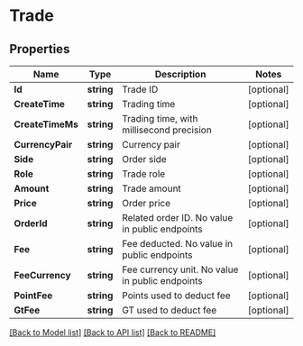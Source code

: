 # Trade

## Properties

Name | Type | Description | Notes
------------ | ------------- | ------------- | -------------
**Id** | **string** | Trade ID | [optional] 
**CreateTime** | **string** | Trading time | [optional] 
**CreateTimeMs** | **string** | Trading time, with millisecond precision | [optional] 
**CurrencyPair** | **string** | Currency pair | [optional] 
**Side** | **string** | Order side | [optional] 
**Role** | **string** | Trade role | [optional] 
**Amount** | **string** | Trade amount | [optional] 
**Price** | **string** | Order price | [optional] 
**OrderId** | **string** | Related order ID. No value in public endpoints | [optional] 
**Fee** | **string** | Fee deducted. No value in public endpoints | [optional] 
**FeeCurrency** | **string** | Fee currency unit. No value in public endpoints | [optional] 
**PointFee** | **string** | Points used to deduct fee | [optional] 
**GtFee** | **string** | GT used to deduct fee | [optional] 

[[Back to Model list]](../README.md#documentation-for-models) [[Back to API list]](../README.md#documentation-for-api-endpoints) [[Back to README]](../README.md)


